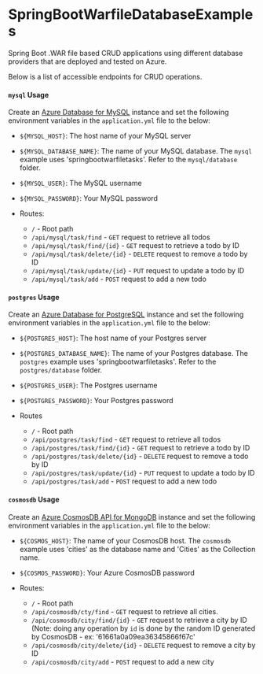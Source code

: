 # SpringBootWarfileDatabaseExamples

Spring Boot .WAR file based CRUD applications using different database providers that are deployed and tested on Azure.

Below is a list of accessible endpoints for CRUD operations.

#### `mysql` Usage
Create an [Azure Database for MySQL](https://docs.microsoft.com/en-us/azure/mysql/) instance and set the following environment variables in the `application.yml` file to the below:
 - `${MYSQL_HOST}`: The host name of your MySQL server
 - `${MYSQL_DATABASE_NAME}`: The name of your MySQL database. The `mysql` example uses 'springbootwarfiletasks'. Refer to the `mysql/database` folder.
 - `${MYSQL_USER}`: The MySQL username
 - `${MYSQL_PASSWORD}`: Your MySQL password


- Routes:
   - `/` - Root path
   - `/api/mysql/task/find` - `GET` request to retrieve all todos
   - `/api/mysql/task/find/{id}` - `GET` request to retrieve a todo by ID
   - `/api/mysql/task/delete/{id}` - `DELETE` request to remove a todo by ID
   - `/api/mysql/task/update/{id}` - `PUT` request to update a todo by ID
   - `/api/mysql/task/add` - `POST` request to add a new todo

#### `postgres` Usage

Create an [Azure Database for PostgreSQL](https://docs.microsoft.com/en-us/azure/postgresql/overview) instance and set the following environment variables in the `application.yml` file to the below:
 - `${POSTGRES_HOST}`: The host name of your Postgres server
 - `${POSTGRES_DATABASE_NAME}`: The name of your Postgres database. The `postgres` example uses 'springbootwarfiletasks'. Refer to the `postgres/database` folder.
 - `${POSTGRES_USER}`: The Postgres username
 - `${POSTGRES_PASSWORD}`: Your Postgres password

- Routes
   - `/` - Root path
   - `/api/postgres/task/find` - `GET` request to retrieve all todos
   - `/api/postgres/task/find/{id}` - `GET` request to retrieve a todo by ID
   - `/api/postgres/task/delete/{id}` - `DELETE` request to remove a todo by ID
   - `/api/postgres/task/update/{id}` - `PUT` request to update a todo by ID
   - `/api/postgres/task/add` - `POST` request to add a new todo

#### `cosmosdb` Usage
Create an [Azure CosmosDB API for MongoDB](https://docs.microsoft.com/en-us/azure/cosmos-db/mongodb/mongodb-introduction) instance and set the following environment variables in the `application.yml` file to the below:
 - `${COSMOS_HOST}`: The name of your CosmosDB host. The `cosmosdb` example uses 'cities' as the database name and 'Cities' as the Collection name.
 - `${COSMOS_PASSWORD}`: Your Azure CosmosDB password

- Routes:
   - `/` - Root path
   - `/api/cosmosdb/cty/find` - `GET` request to retrieve all cities.
   - `/api/cosmosdb/city/find/{id}` - `GET` request to retrieve a city by ID (Note: doing any operation by `id` is done by the random ID generated by CosmosDB - ex: '61661a0a09ea36345866f67c'
   - `/api/cosmosdb/city/delete/{id}` - `DELETE` request to remove a city by ID
   - `/api/cosmosdb/city/add` - `POST` request to add a new city
